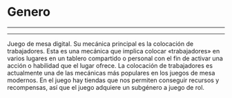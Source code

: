 # Genero
---
---
Juego de mesa digital.
Su mecánica principal es la colocación de trabajadores. Esta es una mecánica que implica colocar «trabajadores» en varios lugares en un tablero compartido o personal con el fin de activar una acción o habilidad que el lugar ofrece. La colocación de trabajadores es actualmente una de las mecánicas más populares en los juegos de mesa modernos.
En el juego hay tiendas que nos permiten conseguir recursos y recompensas, así que el juego adquiere un subgénero a juego de rol.
